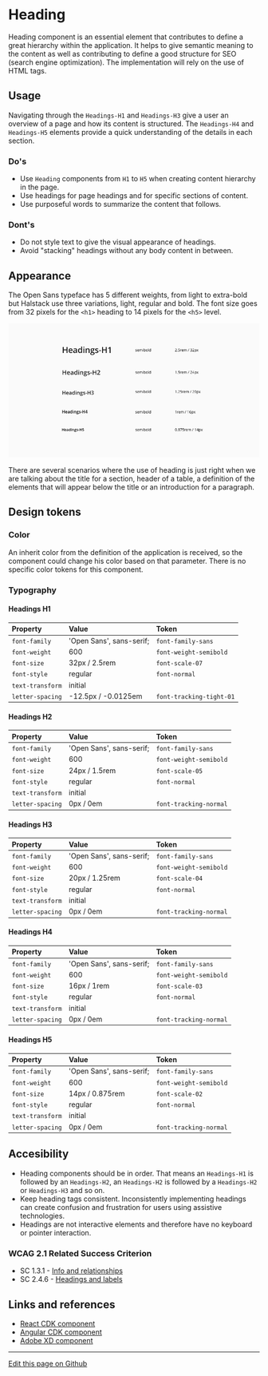 # Heading

Heading component is an essential element that contributes to define a great hierarchy within the application. It helps to give semantic meaning to the content as well as contributing to define a good structure for SEO (search engine optimization). The implementation will rely on the use of HTML tags.
## Usage

Navigating through the `Headings-H1` and `Headings-H3` give a user an overview of a page and how its content is structured. The `Headings-H4` and `Headings-H5` elements provide a quick understanding of the details in each section.

### Do's

* Use `Heading` components from `H1` to `H5` when creating content hierarchy in the page. 
* Use headings for page headings and for specific sections of content.
* Use purposeful words to summarize the content that follows.

### Dont's

* Do not style text to give the visual appearance of headings.
* Avoid "stacking" headings without any body content in between.


## Appearance

The Open Sans typeface has 5 different weights, from light to extra-bold but Halstack use three variations, light, regular and bold. The font size goes from 32 pixels for the `<h1>` heading to 14 pixels for the `<h5>` level.

![Variations of the heading](images/heading_scale.png)

There are several scenarios where the use of heading is just right when we are talking about the title for a section, header of a table, a definition of the elements that will appear below the title or an introduction for a paragraph. 


## Design tokens

### Color

An inherit color from the definition of the application is received, so the component could change his color based on that parameter. There is no specific color tokens for this component.

### Typography

#### Headings H1

| Property            | Value                     | Token                     | 
| :------------------ | :------------------------ | :------------------------ |  
| `font-family`       | 'Open Sans', sans-serif;  | `font-family-sans`        | 
| `font-weight`       | 600                       | `font-weight-semibold`    | 
| `font-size`         | 32px / 2.5rem             | `font-scale-07`           | 
| `font-style`        | regular                   | `font-normal`             | 
| `text-transform`    | initial                   |                           | 
| `letter-spacing`    | -12.5px / -0.0125em       | `font-tracking-tight-01`  | 


#### Headings H2

| Property            | Value                     | Token                     | 
| :------------------ | :------------------------ | :------------------------ | 
| `font-family`       | 'Open Sans', sans-serif;  | `font-family-sans`        | 
| `font-weight`       | 600                       | `font-weight-semibold`    | 
| `font-size`         | 24px / 1.5rem             | `font-scale-05`           | 
| `font-style`        | regular                   | `font-normal`             | 
| `text-transform`    | initial                   |                           | 
| `letter-spacing`    | 0px / 0em                 | `font-tracking-normal`    | 


#### Headings H3  

| Property            | Value                     | Token                     | 
| :------------------ | :------------------------ | :------------------------ | 
| `font-family`       | 'Open Sans', sans-serif;  | `font-family-sans`        | 
| `font-weight`       | 600                       | `font-weight-semibold`    | 
| `font-size`         | 20px / 1.25rem            | `font-scale-04`           | 
| `font-style`        | regular                   | `font-normal`             | 
| `text-transform`    | initial                   |                           | 
| `letter-spacing`    | 0px / 0em                 | `font-tracking-normal`    | 


#### Headings H4

| Property            | Value                     | Token                     | 
| :------------------ | :------------------------ | :------------------------ | 
| `font-family`       | 'Open Sans', sans-serif;  | `font-family-sans`        | 
| `font-weight`       | 600                       | `font-weight-semibold`    | 
| `font-size`         | 16px / 1rem               | `font-scale-03`           | 
| `font-style`        | regular                   | `font-normal`             | 
| `text-transform`    | initial                   |                           |
| `letter-spacing`    | 0px / 0em                 | `font-tracking-normal`    | 


#### Headings H5

| Property            | Value                     | Token                     | 
| :------------------ | :------------------------ | :------------------------ | 
| `font-family`       | 'Open Sans', sans-serif;  | `font-family-sans`        | 
| `font-weight`       | 600                       | `font-weight-semibold`    | 
| `font-size`         | 14px / 0.875rem           | `font-scale-02`           | 
| `font-style`        | regular                   | `font-normal`             | 
| `text-transform`    | initial                   |                           | 
| `letter-spacing`    | 0px / 0em                 | `font-tracking-normal`    | 

## Accesibility

* Heading components should be in order. That means an `Headings-H1` is followed by an `Headings-H2`, an `Headings-H2` is followed by a `Headings-H2` or `Headings-H3` and so on.
* Keep heading tags consistent. Inconsistently implementing headings can create confusion and frustration for users using assistive technologies.
* Headings are not interactive elements and therefore have no keyboard or pointer interaction.

### WCAG 2.1 Related Success Criterion

* SC 1.3.1 - [Info and relationships](https://www.w3.org/WAI/WCAG21/Understanding/info-and-relationships)
* SC 2.4.6 - [Headings and labels](https://www.w3.org/WAI/WCAG21/Understanding/headings-and-labels.html)


## Links and references

* [React CDK component](https://developer.dxc.com/tools/react/next/#/components/heading)
* [Angular CDK component](https://developer.dxc.com/tools/angular/next/#/components/heading)
* [Adobe XD component](https://xd.adobe.com/view/4c68a380-346b-474b-88da-1005cf2dd54c-193b/)

____________________________________________________________

[Edit this page on Github](https://github.com/dxc-technology/halstack-style-guide/blob/master/guidelines/components/heading/README.md)
